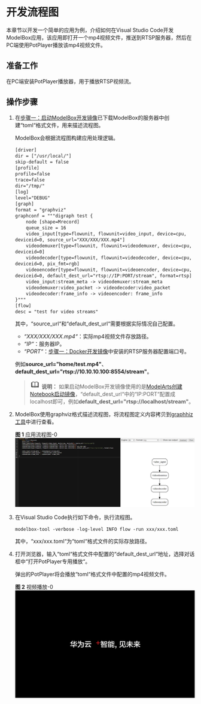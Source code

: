 # 开发流程图<a name="ZH-CN_TOPIC_0000001144764062"></a>

本章节以开发一个简单的应用为例，介绍如何在Visual Studio Code开发ModelBox应用，该应用即打开一个mp4视频文件，推送到RTSP服务器，然后在PC端使用PotPlayer播放该mp4视频文件。

## 准备工作<a name="section13285135710513"></a>

在PC端安装PotPlayer播放器，用于播放RTSP视频流。

## 操作步骤<a name="section158165261865"></a>

1.  在[步骤一：启动ModelBox开发镜像](../qs-modelbox/步骤一-启动ModelBox开发镜像.md)已下载ModelBox的服务器中创建“toml“格式文件，用来描述流程图。

    ModelBox会根据流程图构建应用处理逻辑。

    ```shell
    [driver]
    dir = ["/usr/local/"]
    skip-default = false
    [profile]
    profile=false
    trace=false
    dir="/tmp/"
    [log]
    level="DEBUG"
    [graph]
    format = "graphviz"
    graphconf = """digraph test {
        node [shape=Mrecord]
        queue_size = 16
        video_input[type=flowunit, flowunit=video_input, device=cpu, deviceid=0, source_url="XXX/XXX/XXX.mp4"] 
        videodemuxer[type=flowunit, flowunit=videodemuxer, device=cpu, deviceid=0]
        videodecoder[type=flowunit, flowunit=videodecoder, device=cpu, deviceid=0, pix_fmt=rgb]
        videoencoder[type=flowunit, flowunit=videoencoder, device=cpu, deviceid=0, default_dest_url="rtsp://IP:PORT/stream", format=rtsp]
        video_input:stream_meta -> videodemuxer:stream_meta
        videodemuxer:video_packet -> videodecoder:video_packet
        videodecoder:frame_info -> videoencoder: frame_info
    }"""
    [flow]
    desc = "test for video streams"
    ```

    其中，“source\_url“和“default\_dest\_url“需要根据实际情况自己配置。

    -   _“XXX/XXX/XXX.mp4“_：实际mp4视频文件存放路径。
    -   _“IP“_：服务器IP。
    -   _“PORT“_：[步骤一：Docker开发镜像](../qs-modelbox/步骤一-启动ModelBox开发镜像.md#li16320324152911)中安装的RTSP服务器配置端口号。

    例如**source\_url="home/test.mp4"**、**default\_dest\_url="rtsp://10.10.10.100:8554/stream"**。

    >![](../assets/images/figure/qs/public_sys-resources/icon-note.gif) **说明：** 
    >如果启动ModelBox开发镜像使用的是[ModelArts创建Notebook启动镜像](../qs-modelbox/ModelArts创建Notebook启动镜像.md)，“default\_dest\_url“中的“IP:PORT“配置成localhost即可，例如**default\_dest\_url="rtsp://localhost/stream"**。

2.  ModelBox使用graphviz格式描述流程图，将流程图定义内容拷贝到[graphhiz工具](https://dreampuf.github.io/GraphvizOnline)中进行查看。

    **图 1**  应用流程图-0<a name="fig1326812414412"></a>  
    ![](../assets/images/figure/qs/应用流程图-0.png "应用流程图-0")

3.  在Visual Studio Code执行如下命令，执行流程图。

    ```shell
    modelbox-tool -verbose -log-level INFO flow -run xxx/xxx.toml  
    ```

    其中，“xxx/xxx.toml“为“toml“格式文件的实际存放路径。

4.  打开浏览器，输入“toml“格式文件中配置的“default\_dest\_url“地址，选择对话框中“打开PotPlayer专用播放“。

    弹出的PotPlayer将会播放“toml“格式文件中配置的mp4视频文件。

    **图 2**  视频播放-0<a name="fig85035617539"></a>  
    ![](../assets/images/figure/qs/视频播放-0.png "视频播放-0")


